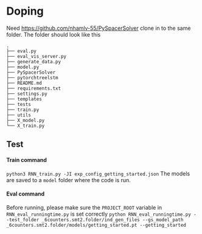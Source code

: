 # Doping
Need https://github.com/nhamlv-55/PySpacerSolver clone in to the same folder. The folder should look like this
```
.
├── eval.py
├── eval_vis_server.py
├── generate_data.py
├── model.py
├── PySpacerSolver
├── pytorchtreelstm
├── README.md
├── requirements.txt
├── settings.py
├── templates
├── tests
├── train.py
├── utils
├── X_model.py
└── X_train.py

```
## Test
#### Train command
`python3 RNN_train.py -JI exp_config_getting_started.json`
The models are saved to a `model` folder where the code is run.

#### Eval command
Before running, please make sure the `PROJECT_ROOT` variable in `RNN_eval_runningtime.py` is set correctly
`
python RNN_eval_runningtime.py --test_folder _6counters.smt2.folder/ind_gen_files --gs_model_path _6counters.smt2.folder/models/getting_started.pt --getting_started
`